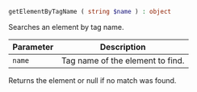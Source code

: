 ```php
getElementByTagName ( string $name ) : object
```

Searches an element by tag name.

| Parameter | Description                      |
|-----------|----------------------------------|
| `name`    | Tag name of the element to find. |

Returns the element or null if no match was found.